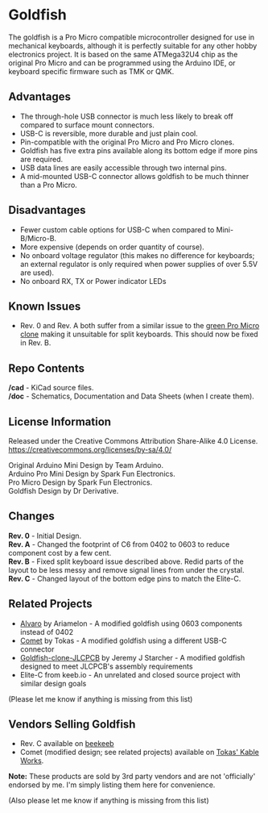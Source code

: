 # Goldfish
The goldfish is a Pro Micro compatible microcontroller designed for use in mechanical keyboards, although it is perfectly suitable for any other hobby electronics project.
It is based on the same ATMega32U4 chip as the original Pro Micro and can be programmed using the Arduino IDE, or keyboard specific firmware such as TMK or QMK.

## Advantages
* The through-hole USB connector is much less likely to break off compared to surface mount connectors.
* USB-C is reversible, more durable and just plain cool.
* Pin-compatible with the original Pro Micro and Pro Micro clones.
* Goldfish has five extra pins available along its bottom edge if more pins are required.
* USB data lines are easily accessible through two internal pins.
* A mid-mounted USB-C connector allows goldfish to be much thinner than a Pro Micro.

## Disadvantages
* Fewer custom cable options for USB-C when compared to Mini-B/Micro-B.
* More expensive (depends on order quantity of course).
* No onboard voltage regulator (this makes no difference for keyboards; an external regulator is only required when power supplies of over 5.5V are used).
* No onboard RX, TX or Power indicator LEDs

## Known Issues
* Rev. 0 and Rev. A both suffer from a similar issue to the [green Pro Micro clone](http://www.40percent.club/2017/09/green-pro-micro.html) making it unsuitable for split keyboards. This should now be fixed in Rev. B.

## Repo Contents
**/cad** - KiCad source files.  
**/doc** - Schematics, Documentation and Data Sheets (when I create them).  

## License Information
Released under the Creative Commons Attribution Share-Alike 4.0 License.  
https://creativecommons.org/licenses/by-sa/4.0/  

Original Arduino Mini Design by Team Arduino.  
Arduino Pro Mini Design by Spark Fun Electronics.  
Pro Micro Design by Spark Fun Electronics.  
Goldfish Design by Dr Derivative.  
   
## Changes
**Rev. 0** - Initial Design.  
**Rev. A** - Changed the footprint of C6 from 0402 to 0603 to reduce component cost by a few cent.  
**Rev. B** - Fixed split keyboard issue described above. Redid parts of the layout to be less messy and remove signal lines from under the crystal.  
**Rev. C** - Changed layout of the bottom edge pins to match the Elite-C.  

## Related Projects
* [Alvaro](https://github.com/Ariamelon/Alvaro) by Ariamelon - A modified goldfish using 0603 components instead of 0402
* [Comet](https://github.com/vattern/comet) by Tokas - A modified goldfish using a different USB-C connector
* [Goldfish-clone-JLCPCB](https://github.com/JeremyJStarcher/Goldfish-clone-JLCPCB) by Jeremy J Starcher - A modified goldfish designed to meet JLCPCB's assembly requirements
* Elite-C from keeb.io - An unrelated and closed source project with similar design goals

(Please let me know if anything is missing from this list)

## Vendors Selling Goldfish
* Rev. C available on [beekeeb](https://shop.beekeeb.com/product/goldfish-rev-c-open-source-pro-micro-replacement/)
* Comet (modified design; see related projects) available on [Tokas' Kable Works](https://shop.tokas.co.uk/product/comet-usb-c-microcontroller/).

**Note:** These products are sold by 3rd party vendors and are not 'officially' endorsed by me. I'm simply listing them here for convenience.

(Also please let me know if anything is missing from this list)

